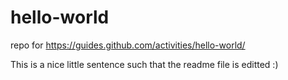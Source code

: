 # hello-world
repo for https://guides.github.com/activities/hello-world/

This is a nice little sentence such that the readme file is editted :)
